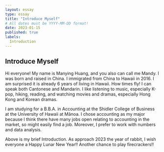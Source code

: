 ```yaml
---
layout: essay
type: essay
title: "Introduce Myself"
# All dates must be YYYY-MM-DD format!
date: 2023-01-15
published: true
labels:
  Introduction
---
```


## Introduce Myself

Hi everyone! My name is Manying Huang, and you also can call me Mandy. I was born and raised in China. I immigrated from China to Hawaii in 2016. I am surprised it is already 6 years of living in Hawaii. How times fly! I can speak both Cantonese and Mandarin. I like listening to music, especially K-pop, hiking, reading, and watching movies and dramas, especially Hong Kong and Korean dramas. 

I am studying for a B.B.A. in Accounting at the Shidler College of Business at the University of Hawaii at Mānoa. I chose accounting as my major because I think there have many jobs open relating to accounting in the market, so might easily find a job. Moreover, I prefer to work with numbers and data analysis. 

Above is my brief Introduction. As approach 2023 the year of rabbit, I wish everyone a Happy Lunar New Year!! Another chance to play firecrackers!!
